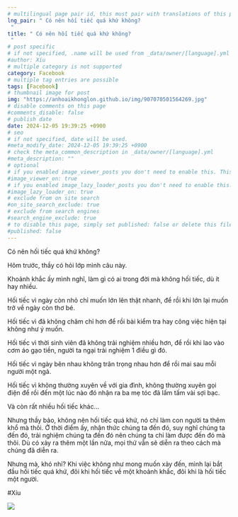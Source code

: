 ```yaml
---
# multilingual page pair id, this must pair with translations of this page. (This name must be unique)
lng_pair: " Có nên hối tiếc quá khứ không?
 "
title: " Có nên hối tiếc quá khứ không?
 "
# post specific
# if not specified, .name will be used from _data/owner/[language].yml
#author: Xíu
# multiple category is not supported
category: Facebook
# multiple tag entries are possible
tags: [Facebook]
# thumbnail image for post
img: "https://anhoaikhonglon.github.io/img/907070501564269.jpg"
# disable comments on this page
#comments_disable: false
# publish date
date: 2024-12-05 19:39:25 +0900
# seo
# if not specified, date will be used.
#meta_modify_date: 2024-12-05 19:39:25 +0900
# check the meta_common_description in _data/owner/[language].yml
#meta_description: ""
# optional
# if you enabled image_viewer_posts you don't need to enable this. This is only if image_viewer_posts = false
#image_viewer_on: true
# if you enabled image_lazy_loader_posts you don't need to enable this. This is only if image_lazy_loader_posts = false
#image_lazy_loader_on: true
# exclude from on site search
#on_site_search_exclude: true
# exclude from search engines
#search_engine_exclude: true
# to disable this page, simply set published: false or delete this file
#published: false
---
```

Có nên hối tiếc quá khứ không?

Hôm trước, thầy có hỏi lớp mình câu này.

Khoảnh khắc ấy mình nghĩ, làm gì có ai trong đời mà không hối tiếc, dù ít hay nhiều.

Hối tiếc vì ngày còn nhỏ chỉ muốn lớn lên thật nhanh, để rồi khi lớn lại muốn trở về ngày còn thơ bé.

Hối tiếc vì đã không chăm chỉ hơn để rồi bài kiểm tra hay công việc hiện tại không như ý muốn.

Hối tiếc vì thời sinh viên đã không trải nghiệm nhiều hơn, để rồi khi lao vào cơm áo gạo tiền, người ta ngại trải nghiệm 1 điều gì đó.

Hối tiếc vì ngày bên nhau không trân trọng nhau hơn để rồi mai sau mỗi người một ngả.

Hối tiếc vì không thường xuyên về với gia đình, không thường xuyên gọi điện để rồi đến một lúc nào đó nhận ra ba mẹ tóc đã lấm tấm vài sợi bạc.

Và còn rất nhiều hối tiếc khác…

Nhưng thầy bảo, không nên hối tiếc quá khứ, nó chỉ làm con người ta thêm khổ mà thôi. Ở thời điểm ấy, nhận thức chúng ta đến đó, suy nghĩ chúng ta đến đó, trải nghiệm chúng ta đến đó nên chúng ta chỉ làm được đến đó mà thôi. Dù có xảy ra thêm một lần nữa, mọi thứ vẫn sẽ diễn ra theo cách mà chúng đã diễn ra.

Nhưng mà, khó nhỉ? Khi việc không như mong muốn xảy đến, mình lại bắt đầu hối tiếc quá khứ, đôi khi hối tiếc về một khoảnh khắc, đôi khi là hối tiếc một người.

#Xíu
<!-- outline-end -->
<img src= "https://anhoaikhonglon.github.io/img/907070501564269.jpg">